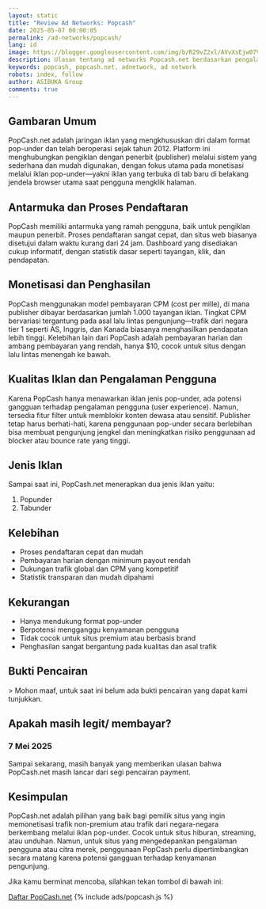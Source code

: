 ```yaml
---
layout: static
title: "Review Ad Networks: Popcash"
date: 2025-05-07 00:00:05
permalink: /ad-networks/popcash/
lang: id
image: https://blogger.googleusercontent.com/img/b/R29vZ2xl/AVvXsEjw07VKVv56RoSqnVNEZQelw6F3u2bocqu_XmNqxfepT-7MOgAzqyw9YOEVNI9lb100fyFZX4SwK8QZ8Cul_srVOA4wbq20DOcP8HKMZLFE5St8LPFxt7X11AeQL8cKlFGJononShdOm7DTjlkvH6u483W78FNW-MDZwnyXZ0N20Fx2r9vgVukpgg3Lbtxl/s0-rw/popcash.png
description: Ulasan tentang ad networks Popcash.net berdasarkan pengalaman pribadi menggunakan platform ini di ASIBUKA Group.
keywords: popcash, popcash.net, adnetwork, ad network
robots: index, follow
author: ASIBUKA Group
comments: true
---
```

<h2 class='main-heading'>Gambaran Umum</h2>

PopCash.net adalah jaringan iklan yang mengkhususkan diri dalam format pop-under dan telah beroperasi sejak tahun 2012. Platform ini menghubungkan pengiklan dengan penerbit (publisher) melalui sistem yang sederhana dan mudah digunakan, dengan fokus utama pada monetisasi melalui iklan pop-under—yakni iklan yang terbuka di tab baru di belakang jendela browser utama saat pengguna mengklik halaman.

<h2 class='main-heading'>Antarmuka dan Proses Pendaftaran</h2>

PopCash memiliki antarmuka yang ramah pengguna, baik untuk pengiklan maupun penerbit. Proses pendaftaran sangat cepat, dan situs web biasanya disetujui dalam waktu kurang dari 24 jam. Dashboard yang disediakan cukup informatif, dengan statistik dasar seperti tayangan, klik, dan pendapatan.

<h2 class='main-heading'>Monetisasi dan Penghasilan</h2>

PopCash menggunakan model pembayaran CPM (cost per mille), di mana publisher dibayar berdasarkan jumlah 1.000 tayangan iklan. Tingkat CPM bervariasi tergantung pada asal lalu lintas pengunjung—trafik dari negara tier 1 seperti AS, Inggris, dan Kanada biasanya menghasilkan pendapatan lebih tinggi. Kelebihan lain dari PopCash adalah pembayaran harian dan ambang pembayaran yang rendah, hanya $10, cocok untuk situs dengan lalu lintas menengah ke bawah.

<h2 class='main-heading'>Kualitas Iklan dan Pengalaman Pengguna</h2>

Karena PopCash hanya menawarkan iklan jenis pop-under, ada potensi gangguan terhadap pengalaman pengguna (user experience). Namun, tersedia fitur filter untuk memblokir konten dewasa atau sensitif. Publisher tetap harus berhati-hati, karena penggunaan pop-under secara berlebihan bisa membuat pengunjung jengkel dan meningkatkan risiko penggunaan ad blocker atau bounce rate yang tinggi.

<h2 class='main-heading'>Jenis Iklan</h2>

Sampai saat ini, PopCash.net menerapkan dua jenis iklan yaitu:

1. Popunder
2. Tabunder

<h2 class='main-heading'>Kelebihan</h2>

* Proses pendaftaran cepat dan mudah
* Pembayaran harian dengan minimum payout rendah
* Dukungan trafik global dan CPM yang kompetitif
* Statistik transparan dan mudah dipahami

<h2 class='main-heading'>Kekurangan</h2>

* Hanya mendukung format pop-under
* Berpotensi mengganggu kenyamanan pengguna
* Tidak cocok untuk situs premium atau berbasis brand
* Penghasilan sangat bergantung pada kualitas dan asal trafik

<h2 class='main-heading'>Bukti Pencairan</h2>
> Mohon maaf, untuk saat ini belum ada bukti pencairan yang dapat kami tunjukkan.

<h2 class='main-heading'>Apakah masih legit/ membayar?</h2>

### 7 Mei 2025

Sampai sekarang, masih banyak yang memberikan ulasan bahwa PopCash.net masih lancar dari segi pencairan payment.

<h2 class='main-heading'>Kesimpulan</h2>

PopCash.net adalah pilihan yang baik bagi pemilik situs yang ingin memonetisasi trafik non-premium atau trafik dari negara-negara berkembang melalui iklan pop-under. Cocok untuk situs hiburan, streaming, atau unduhan. Namun, untuk situs yang mengedepankan pengalaman pengguna atau citra merek, penggunaan PopCash perlu dipertimbangkan secara matang karena potensi gangguan terhadap kenyamanan pengunjung.

Jika kamu berminat mencoba, silahkan tekan tombol di bawah ini:

<a href='https://popcash.net/register/487104' title='Popcash.net' target='_blank' rel='nofollow noopener noreferrer' class='btn block'>Daftar PopCash.net</a>
{% include ads/popcash.js %}